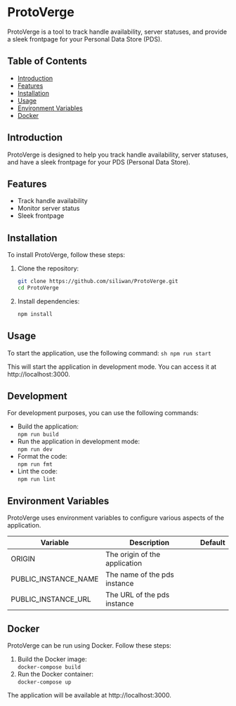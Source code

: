 # ProtoVerge

ProtoVerge is a tool to track handle availability, server statuses, and provide a sleek frontpage for your Personal Data Store (PDS).

## Table of Contents

- [Introduction](#introduction)
- [Features](#features)
- [Installation](#installation)
- [Usage](#usage)
- [Environment Variables](#environment-variables)
- [Docker](#docker)

## Introduction

ProtoVerge is designed to help you track handle availability, server statuses, and have a sleek frontpage for your PDS (Personal Data Store).

## Features

- Track handle availability
- Monitor server status
- Sleek frontpage

## Installation

To install ProtoVerge, follow these steps:

1. Clone the repository:
    ```sh
    git clone https://github.com/siliwan/ProtoVerge.git
    cd ProtoVerge
    ```

2. Install dependencies:
    ```sh
    npm install
    ```

## Usage

To start the application, use the following command:
    ```sh
    npm run start
    ```

This will start the application in development mode. You can access it at http://localhost:3000. 

## Development
For development purposes, you can use the following commands:  
- Build the application:  
`npm run build`
- Run the application in development mode:  
`npm run dev`
- Format the code:  
`npm run fmt`
- Lint the code:  
`npm run lint`

## Environment Variables
ProtoVerge uses environment variables to configure various aspects of the application.

| Variable             | Description                   | Default |
|----------------------|-------------------------------|---------|
| ORIGIN               | The origin of the application |         |
| PUBLIC_INSTANCE_NAME | The name of the pds instance  |         |
| PUBLIC_INSTANCE_URL  | The URL of the pds instance   |         |

## Docker
ProtoVerge can be run using Docker. Follow these steps:  
1. Build the Docker image:  
`docker-compose build`
2. Run the Docker container:  
`docker-compose up`

The application will be available at http://localhost:3000. 